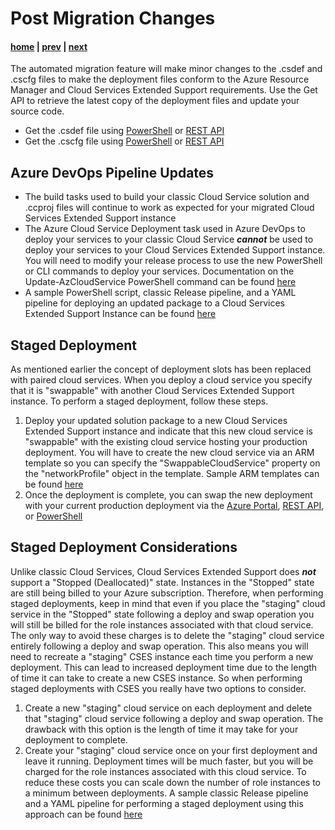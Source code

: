 # Post Migration Changes

#### [home](./readme.md) | [prev](./redeploy.md) | [next](./recap.md)

The automated migration feature will make minor changes to the .csdef and .cscfg files to make the deployment files conform to the Azure Resource Manager and Cloud Services Extended Support requirements. Use the Get API to retrieve the latest copy of the deployment files and update your source code.

- Get the .csdef file using [PowerShell](https://learn.microsoft.com/en-us/powershell/module/az.cloudservice/?preserve-view=true&view=azps-5.4.0#cloudservice) or [REST API](https://learn.microsoft.com/en-us/rest/api/compute/cloudservices/rest-get-package)
- Get the .cscfg file using [PowerShell](https://learn.microsoft.com/en-us/powershell/module/az.cloudservice/?preserve-view=true&view=azps-5.4.0#cloudservice) or [REST API](https://learn.microsoft.com/en-us/rest/api/compute/cloudservices/rest-get-package)

## Azure DevOps Pipeline Updates
- The build tasks used to build your classic Cloud Service solution and .ccproj files will continue to work as expected for your migrated Cloud Services Extended Support instance
- The Azure Cloud Service Deployment task used in Azure DevOps to deploy your services to your classic Cloud Service ***cannot*** be used to deploy your services to your Cloud Services Extended Support instance. You will need to modify your release process to use the new PowerShell or CLI commands to deploy your services. Documentation on the Update-AzCloudService PowerShell command can be found [here](https://learn.microsoft.com/en-us/azure/cloud-services-extended-support/sample-update-cloud-service)
- A sample PowerShell script, classic Release pipeline, and a YAML pipeline for deploying an updated package to a Cloud Services Extended Support Instance can be found [here](https://github.com/nimccoll/CloudServicesExtendedSupportDeployment)

## Staged Deployment
As mentioned earlier the concept of deployment slots has been replaced with paired cloud services. When you deploy a cloud service you specify that it is "swappable" with another Cloud Services Extended Support instance. To perform a staged deployment, follow these steps.

1. Deploy your updated solution package to a new Cloud Services Extended Support instance and indicate that this new cloud service is "swappable" with the existing cloud service hosting your production deployment. You will have to create the new cloud service via an ARM template so you can specify the "SwappableCloudService" property on the "networkProfile" object in the template. Sample ARM templates can be found [here](https://github.com/Azure-Samples/cloud-services-extended-support/tree/main/VIP%20Swap%20via%20ARM%20template%20deployment)
1. Once the deployment is complete, you can swap the new deployment with your current production deployment via the [Azure Portal](https://learn.microsoft.com/en-us/azure/cloud-services-extended-support/swap-cloud-service#azure-portal), [REST API](https://learn.microsoft.com/en-us/azure/cloud-services-extended-support/swap-cloud-service#rest-api), or [PowerShell](https://learn.microsoft.com/en-us/powershell/module/az.cloudservice/switch-azcloudservice?view=azps-11.5.0&viewFallbackFrom=azps-11.3.0)

## Staged Deployment Considerations
Unlike classic Cloud Services, Cloud Services Extended Support does ***not*** support a "Stopped (Deallocated)" state. Instances in the "Stopped" state are still being billed to your Azure subscription. Therefore, when performing staged deployments, keep in mind that even if you place the "staging" cloud service in the "Stopped" state following a deploy and swap operation you will still be billed for the role instances associated with that cloud service. The only way to avoid these charges is to delete the "staging" cloud service entirely following a deploy and swap operation. This also means you will need to recreate a "staging" CSES instance each time you perform a new deployment. This can lead to increased deployment time due to the length of time it can take to create a new CSES instance. So when performing staged deployments with CSES you really have two options to consider.

1. Create a new "staging" cloud service on each deployment and delete that "staging" cloud service following a deploy and swap operation. The drawback with this option is the length of time it may take for your deployment to complete.
1. Create your "staging" cloud service once on your first deployment and leave it running. Deployment times will be much faster, but you will be charged for the role instances associated with this cloud service. To reduce these costs you can scale down the number of role instances to a minimum between deployments. A sample classic Release pipeline and a YAML pipeline for performing a staged deployment using this approach can be found [here](https://github.com/nimccoll/CSESStagedDeployment)